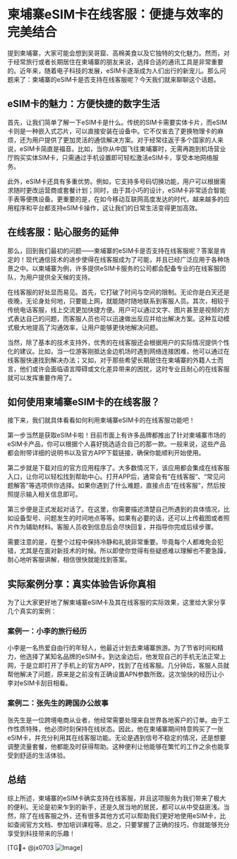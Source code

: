 # 柬埔寨eSIM卡在线客服：便捷与效率的完美结合

提到柬埔寨，大家可能会想到吴哥窟、高棉美食以及它独特的文化魅力。然而，对于经常旅行或者长期居住在柬埔寨的朋友来说，选择合适的通讯工具是非常重要的。近年来，随着电子科技的发展，eSIM卡逐渐成为人们出行的新宠儿。那么问题来了：柬埔寨的eSIM卡是否支持在线客服呢？今天我们就来聊聊这个话题。

## eSIM卡的魅力：方便快捷的数字生活

首先，让我们简单了解一下eSIM卡是什么。传统的SIM卡需要实体卡片，而eSIM卡则是一种嵌入式芯片，可以直接安装在设备中。它不仅省去了更换物理卡的麻烦，还为用户提供了更加灵活的通信解决方案。对于经常往返于多个国家的人来说，eSIM卡简直是福音。比如，当你从中国飞往柬埔寨时，无需再跑到机场营业厅购买实体SIM卡，只需通过手机设置即可轻松激活eSIM卡，享受本地网络服务。

此外，eSIM卡还具有多重优势。例如，它支持多号码切换功能，用户可以根据需求随时更改运营商或套餐计划；同时，由于其小巧的设计，eSIM卡非常适合智能手表等便携设备。更重要的是，在如今移动互联网高度发达的时代，越来越多的应用程序和平台都支持eSIM卡操作，这让我们的日常生活变得更加高效。

## 在线客服：贴心服务的延伸

那么，回到我们最初的问题——柬埔寨的eSIM卡是否支持在线客服呢？答案是肯定的！现代通信技术的进步使得在线客服成为了可能，并且已经广泛应用于各种场景之中。以柬埔寨为例，许多提供eSIM卡服务的公司都会配备专业的在线客服团队，为用户提供全天候的支持。

在线客服的好处显而易见。首先，它打破了时间与空间的限制。无论你是白天还是夜晚，无论身处何地，只要能上网，就能随时随地联系到客服人员。其次，相较于传统电话客服，线上交流更加快捷方便。用户可以通过文字、图片甚至是视频的方式表达自己的问题，而客服人员也可以迅速做出反应并给出解决方案。这种互动模式极大地提高了沟通效率，让用户能够更快地解决问题。

当然，除了基本的技术支持外，优秀的在线客服还会根据用户的实际情况提供个性化的建议。比如，当一位游客刚抵达金边机场时遇到网络连接困难，他可以通过在线客服快速找到解决办法；又如，对于那些希望长期居住在柬埔寨的外籍人士而言，他们或许会面临语言障碍或文化差异带来的困扰，这时专业且耐心的在线客服就可以发挥重要作用了。

## 如何使用柬埔寨eSIM卡的在线客服？

接下来，我们就具体看看如何利用柬埔寨eSIM卡的在线客服功能吧！

第一步当然是获取eSIM卡啦！目前市面上有许多品牌都推出了针对柬埔寨市场的eSIM卡产品，你可以根据个人喜好挑选适合自己的那一款。一般来说，这些产品都会附带详细的说明书以及官方APP下载链接，确保你能顺利开始使用。

第二步就是下载对应的官方应用程序了。大多数情况下，该应用都会集成在线客服入口，让你可以轻松找到帮助中心。打开APP后，通常会有“在线客服”、“常见问题解答”等选项供你选择。如果你遇到了什么难题，直接点击“在线客服”，然后按照提示输入相关信息即可。

第三步便是正式发起对话了。在这里，你需要描述清楚自己所遇到的具体情况，比如设备型号、问题发生的时间地点等等。如果有必要的话，还可以上传截图或者照片作为辅助材料。客服人员收到信息后会尽快回复，并指导你完成后续步骤。

需要注意的是，在整个过程中保持冷静和礼貌非常重要。毕竟每个人都难免会犯错，尤其是在面对新技术的时候。所以即使你觉得有些疑惑难以理解也不要急躁，耐心地听客服讲解，相信很快就能找到答案。

## 实际案例分享：真实体验告诉你真相

为了让大家更好地了解柬埔寨eSIM卡及其在线客服的实际效果，这里给大家分享几个真实的案例：

### 案例一：小李的旅行经历

小李是一名热爱自由行的年轻人，他最近计划去柬埔寨旅游。为了节省时间和精力，他选择了某知名品牌的eSIM卡。到达金边后，他发现自己的手机无法正常上网，于是立即打开了手机上的官方APP，找到了在线客服。几分钟后，客服人员就帮他解决了问题，原来是之前没有正确设置APN参数所致。这次愉快的经历让小李对eSIM卡刮目相看。

### 案例二：张先生的跨国办公故事

张先生是一位跨境电商从业者，他经常需要处理来自世界各地客户的订单。由于工作性质特殊，他必须时刻保持在线状态。因此，他在柬埔寨期间特意购买了一张eSIM卡，并充分利用其在线客服功能。无论是遇到信号不稳定的情况，还是想要调整流量套餐，他都能及时获得帮助。这种便利让他能够在繁忙的工作之余也能享受到舒适的生活体验。

## 总结

综上所述，柬埔寨的eSIM卡确实支持在线客服，并且这项服务为我们带来了极大的便利。无论是初来乍到的新手，还是久居当地的居民，都可以从中受益匪浅。当然，除了在线客服之外，还有很多其他方式可以帮助我们更好地使用eSIM卡，比如查阅官方文档、参加培训课程等。总之，只要掌握了正确的技巧，你就能够充分享受到科技带来的乐趣！

[TG💪+ @jx0703 ![Image](https://github.com/user-attachments/assets/dbca1d08-cadb-493c-b0ec-ad6f7a83f270)]